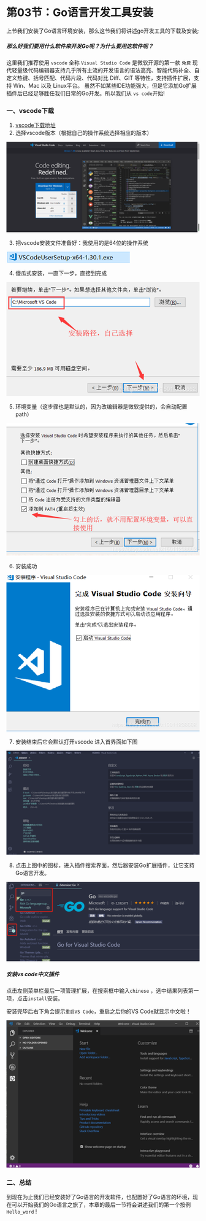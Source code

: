 # 第03节：Go语言开发工具安装

上节我们安装了Go语言环境安装，那么这节我们将讲述go开发工具的下载及安装;

##### 那么好我们要用什么软件来开发Go呢？为什么要用这软件呢？

这里我们推荐使用 `vscode` 全称 `Visual Studio Code` 是微软开源的第一款 `免费` 现代轻量级代码编辑器支持几乎所有主流的开发语言的语法高亮、智能代码补全、自定义热键、括号匹配、代码片段、代码对比 Diff、GIT 等特性，支持插件扩展，支持 Win、Mac 以及 Linux平台。
虽然不如某些IDE功能强大，但是它添加Go扩展插件后已经足够胜任我们日常的Go开发。所以我们从 `vs code`开始!

### 一、vscode下载
 
1.  [vscode下载地址](https://code.visualstudio.com/)
2. 选择vscode版本（根据自己的操作系统选择相应的版本）

![images](../images/0103_download.png)

3. 把vscode安装文件准备好：我使用的是64位的操作系统

![images](../images/0103_file.png)

4. 傻瓜式安装，一直下一步，直接到完成

![images](../images/0103_install.png)

5. 环境变量（这步骤也是默认的，因为改编辑器是微软提供的，会自动配置path）

![images](../images/0103_installs.png)

6. 安装成功

![images](../images/0103_yes.png)

7. 安装结束后它会默认打开vscode 进入首界面如下图

![images](../images/0103_Firstinterface.png)

8. 点击上图中的图标，进入插件搜索界面，然后器安装Go扩展插件，让它支持Go语言开发。

![images](../images/0103_go.png)

##### 安装vs code中文插件

点击左侧菜单栏最后一项管理扩展，在搜索框中输入`chinese` ，选中结果列表第一项，点击`install`安装。

安装完毕后右下角会提示`重启VS Code`，重启之后你的VS Code就显示中文啦！

![images](../images/0103_vscode1.gif)

### 二、总结

到现在为止我们已经安装好了Go语言的开发软件，也配置好了Go语言的环境，现在可以开始我们的Go语言之旅了，本章的最后一节将会讲述我们的第一个按例  ` Hello_word` !